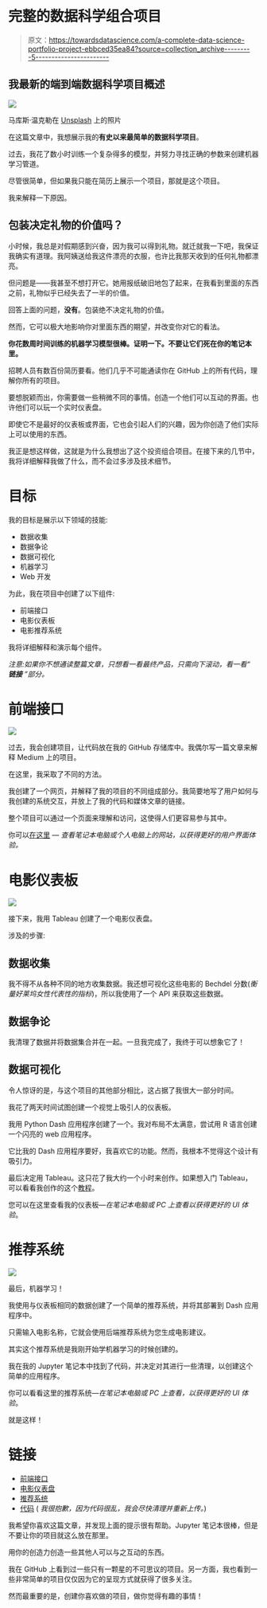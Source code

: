 # 完整的数据科学组合项目

> 原文：<https://towardsdatascience.com/a-complete-data-science-portfolio-project-ebbced35ea84?source=collection_archive---------5----------------------->

## 我最新的端到端数据科学项目概述

![](img/4a5b15b2e5a1447be136383a99fc6f8d.png)

马库斯·温克勒在 [Unsplash](https://unsplash.com/s/photos/resume?utm_source=unsplash&utm_medium=referral&utm_content=creditCopyText) 上的照片

在这篇文章中，我想展示我的**有史以来最简单的数据科学项目**。

过去，我花了数小时训练一个复杂得多的模型，并努力寻找正确的参数来创建机器学习管道。

尽管很简单，但如果我只能在简历上展示一个项目，那就是这个项目。

我来解释一下原因。

## 包装决定礼物的价值吗？

小时候，我总是对假期感到兴奋，因为我可以得到礼物。就迁就我一下吧，我保证我确实有道理。我阿姨送给我这件漂亮的衣服，也许比我那天收到的任何礼物都漂亮。

但问题是——我甚至不想打开它。她用报纸破旧地包了起来，在我看到里面的东西之前，礼物似乎已经失去了一半的价值。

回答上面的问题，**没有**。包装绝不决定礼物的价值。

然而，它可以极大地影响你对里面东西的期望，并改变你对它的看法。

**你花数周时间训练的机器学习模型很棒。证明一下。不要让它们死在你的笔记本里。**

招聘人员有数百份简历要看。他们几乎不可能通读你在 GitHub 上的所有代码，理解你所有的项目。

要想脱颖而出，你需要做一些稍微不同的事情。创造一个他们可以互动的界面。也许他们可以玩一个实时仪表盘。

即使它不是最好的仪表板或界面，它也会引起人们的兴趣，因为你创造了他们实际上可以使用的东西。

我正是想这样做，这就是为什么我想出了这个投资组合项目。在接下来的几节中，我将详细解释我做了什么，而不会过多涉及技术细节。

# 目标

我的目标是展示以下领域的技能:

*   数据收集
*   数据争论
*   数据可视化
*   机器学习
*   Web 开发

为此，我在项目中创建了以下组件:

*   前端接口
*   电影仪表板
*   电影推荐系统

我将详细解释和演示每个组件。

*注意:如果你不想通读整篇文章，只想看一看最终产品，只需向下滚动，看一看“* ***链接*** *”部分。*

# 前端接口

![](img/5706bbe1685e071680555799bc31db04.png)

过去，我会创建项目，让代码放在我的 GitHub 存储库中。我偶尔写一篇文章来解释 Medium 上的项目。

在这里，我采取了不同的方法。

我创建了一个网页，并解释了我的项目的不同组成部分。我简要地写了用户如何与我创建的系统交互，并放上了我的代码和媒体文章的链接。

整个项目可以通过一个页面来理解和访问，这使得人们更容易参与其中。

你可以[在这里](https://natassha.github.io/movie_project/) — *查看笔记本电脑或个人电脑上的网站，以获得更好的用户界面体验。*

# 电影仪表板

![](img/976d112ac9a1996e2691b6637c3bef42.png)

接下来，我用 Tableau 创建了一个电影仪表盘。

涉及的步骤:

## 数据收集

我不得不从各种不同的地方收集数据。我还想可视化这些电影的 Bechdel 分数(*衡量好莱坞女性代表性的指标*)，所以我使用了一个 API 来获取这些数据。

## 数据争论

我清理了数据并将数据集合并在一起。一旦我完成了，我终于可以想象它了！

## 数据可视化

令人惊讶的是，与这个项目的其他部分相比，这占据了我很大一部分时间。

我花了两天时间试图创建一个视觉上吸引人的仪表板。

我用 Python Dash 应用程序创建了一个。我对布局不太满意，尝试用 R 语言创建一个闪亮的 web 应用程序。

它比我的 Dash 应用程序要好，我喜欢它的功能。然而，我根本不觉得这个设计有吸引力。

最后决定用 Tableau。这只花了我大约一个小时来创作。如果想入门 Tableau，可以看看我创作的这个[教程](https://medium.com/datadriveninvestor/tableau-tutorial-for-beginners-43483adf719)。

您可以在这里查看我的仪表板—*在笔记本电脑或 PC 上查看以获得更好的 UI 体验*。

# 推荐系统

![](img/e59268d575a6f7ac79075e2376461580.png)

最后，机器学习！

我使用与仪表板相同的数据创建了一个简单的推荐系统，并将其部署到 Dash 应用程序中。

只需输入电影名称，它就会使用后端推荐系统为您生成电影建议。

其实这个推荐系统是我刚开始学机器学习的时候创建的。

我在我的 Jupyter 笔记本中找到了代码，并决定对其进行一些清理，以创建这个简单的应用程序。

你可以看看这里的推荐系统—*在笔记本电脑或 PC 上查看，以获得更好的 UI 体验*。

就是这样！

# 链接

*   [前端接口](https://natassha.github.io/movie_project/)
*   [电影仪表盘](https://public.tableau.com/profile/natassha3299#!/vizhome/MovieDashboard_15979283229810/Dashboard1?publish=yes)
*   [推荐系统](http://e0ecbe84e0c0.ngrok.io/)
*   [代码](https://github.com/Natassha/Data-Preparation-for-Dashboard) ( *我很抱歉，因为代码很乱，我会尽快清理并重新上传。*)

我希望你喜欢这篇文章，并发现上面的提示很有帮助。Jupyter 笔记本很棒，但是不要让你的项目就这么放在那里。

用你的创造力创造一些其他人可以与之互动的东西。

我在 GitHub 上看到过一些只有一颗星的不可思议的项目。另一方面，我也看到一些非常简单的项目仅仅因为它的呈现方式就获得了很多关注。

然而最重要的是，创建你喜欢做的项目，做你觉得有趣的事情！